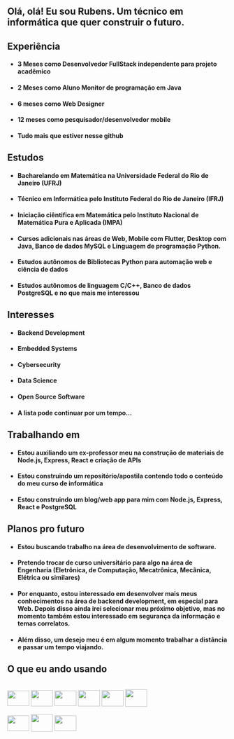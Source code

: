 ## Olá, olá! Eu sou Rubens. Um técnico em informática que quer construir o futuro.

## Experiência
- #### 3 Meses como Desenvolvedor FullStack independente para projeto acadêmico
- #### 2 Meses como Aluno Monitor de programação em Java
- #### 6 meses como Web Designer
- #### 12 meses como pesquisador/desenvolvedor mobile
- #### Tudo mais que estiver nesse github

## Estudos
- #### Bacharelando em Matemática na Universidade Federal do Rio de Janeiro (UFRJ)
- #### Técnico em Informática pelo Instituto Federal do Rio de Janeiro (IFRJ)
- #### Iniciação ciêntifica em Matemática pelo Instituto Nacional de Matemática Pura e Aplicada (IMPA)
- #### Cursos adicionais nas áreas de Web, Mobile com Flutter, Desktop com Java, Banco de dados MySQL e Línguagem de programação Python.
- #### Estudos autônomos de Bibliotecas Python para automação web e ciência de dados
- #### Estudos autônomos de linguagem C/C++, Banco de dados PostgreSQL e no que mais me interessou

## Interesses
- #### Backend Development
- #### Embedded Systems
- #### Cybersecurity
- #### Data Science
- #### Open Source Software
- #### A lista pode continuar por um tempo...

## Trabalhando em
- #### Estou auxiliando um ex-professor meu na construção de materiais de Node.js, Express, React e criação de APIs
- #### Estou construindo um repositório/apostila contendo todo o conteúdo do meu curso de informática
- #### Estou construindo um blog/web app para mim com Node.js, Express, React e PostgreSQL

## Planos pro futuro
- #### Estou buscando trabalho na área de desenvolvimento de software.
- #### Pretendo trocar de curso universitário para algo na área de Engenharia (Eletrônica, de Computação, Mecatrônica, Mecânica, Elétrica ou similares)
- #### Por enquanto, estou interessado em desenvolver mais meus conhecimentos na área de backend development, em especial para Web. Depois disso ainda irei selecionar meu próximo objetivo, mas no momento também estou interessado em segurança da informação e temas correlatos.
- #### Além disso, um desejo meu é em algum momento trabalhar a distância e passar um tempo viajando.

## O que eu ando usando
<div style="display: inline_block"><br>
  <img align="center" height="35" width="50" src="https://cdn.jsdelivr.net/gh/devicons/devicon/icons/javascript/javascript-original.svg" />
  <img align="center" height="37" width="50" src="https://cdn.jsdelivr.net/gh/devicons/devicon/icons/nodejs/nodejs-original.svg" />
  <img align="center" height="35" width="50" src="https://cdn.jsdelivr.net/gh/devicons/devicon/icons/react/react-original.svg" />
  <img align="center" height="37" width="50" src="https://cdn.jsdelivr.net/gh/devicons/devicon/icons/postgresql/postgresql-original.svg" />
  <img align="center" height="37" width="50" src="https://cdn.jsdelivr.net/gh/devicons/devicon/icons/cplusplus/cplusplus-original.svg" />
  <img align="center" height="40" width="50" src="https://cdn.jsdelivr.net/gh/devicons/devicon/icons/python/python-original.svg" />
  
  <br>
  <br>
  <img align="center" height="35" width="50" src="https://cdn.jsdelivr.net/gh/devicons/devicon/icons/ubuntu/ubuntu-plain.svg" />
  <img align="center" height="40" width="50" src="https://cdn.jsdelivr.net/gh/devicons/devicon/icons/bash/bash-original.svg" />
  <img align="center" height="35" width="50" src="https://cdn.jsdelivr.net/gh/devicons/devicon/icons/git/git-original.svg" />
  
</div>
